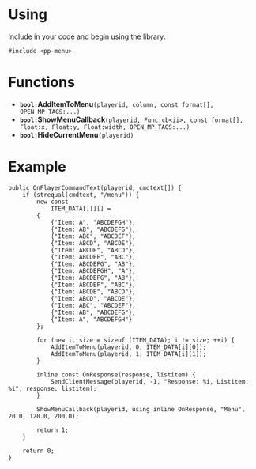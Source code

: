 # Using

Include in your code and begin using the library:
```pwn
#include <pp-menu>
```

# Functions

* **`bool:`AddItemToMenu**`(playerid, column, const format[], OPEN_MP_TAGS:...)`
* **`bool:`ShowMenuCallback**`(playerid, Func:cb<ii>, const format[], Float:x, Float:y, Float:width, OPEN_MP_TAGS:...)`
* **`bool:`HideCurrentMenu**`(playerid)`

# Example

```pwn
public OnPlayerCommandText(playerid, cmdtext[]) {
    if (strequal(cmdtext, "/menu")) {
        new const
            ITEM_DATA[][][] =
        {
            {"Item: A", "ABCDEFGH"},
            {"Item: AB", "ABCDEFG"},
            {"Item: ABC", "ABCDEF"},
            {"Item: ABCD", "ABCDE"},
            {"Item: ABCDE", "ABCD"},
            {"Item: ABCDEF", "ABC"},
            {"Item: ABCDEFG", "AB"},
            {"Item: ABCDEFGH", "A"},
            {"Item: ABCDEFG", "AB"},
            {"Item: ABCDEF", "ABC"},
            {"Item: ABCDE", "ABCD"},
            {"Item: ABCD", "ABCDE"},
            {"Item: ABC", "ABCDEF"},
            {"Item: AB", "ABCDEFG"},
            {"Item: A", "ABCDEFGH"}
        };

        for (new i, size = sizeof (ITEM_DATA); i != size; ++i) {
            AddItemToMenu(playerid, 0, ITEM_DATA[i][0]);
            AddItemToMenu(playerid, 1, ITEM_DATA[i][1]);
        }

        inline const OnResponse(response, listitem) {
            SendClientMessage(playerid, -1, "Response: %i, Listitem: %i", response, listitem);
        }

        ShowMenuCallback(playerid, using inline OnResponse, "Menu", 20.0, 120.0, 200.0);

        return 1;
    }

    return 0;
}
```